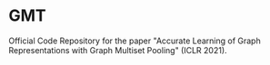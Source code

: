 # GMT
Official Code Repository for the paper "Accurate Learning of Graph Representations with Graph Multiset Pooling" (ICLR 2021).
